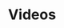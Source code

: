 ---
title: Videos

languages: 
  - Inglés
  - Español
  - Kaqchikel

videos: 
  - name: Ep. 1
    ids: 
      - id: 210999824
        language: Inglés
      - id: 177244126
        language: Español
      - id: 244652102
        language: Kaqchikel
  - name: Ep. 2
    ids:
      - id: 233860107
        language: Inglés
      - id: 177293932
        language: Español
      - id: 244674274
        language: Kaqchikel
  - name: Ep. 3
    ids:
      - id: 234338529
        language: Inglés
      - id: 177417325
        language: Español
      - id: 244701244
        language: Kaqchikel
  - name: Ep. 4
    ids:
      - id: 27726252
        language: Español
      - id: 244727792
        language: Kaqchikel
  - name: Ep. 5
    ids:
      - id: 74403242
        language: Español
  - name: Ep. 6
    ids:
      - id: 73814356
        language: Español
  - name: Ep. 7
    ids:
      - id: 194721481
        language: Español
  - name: Ep. 8
    ids:
      - id: 133693604
        language: Español
  - name: Ep. 9
    ids:
      - id: 210653772
        language: Español

select:
  languages: "Escoge una idioma:"
  videos: "Escoge un video:"

error: "El video que intenta seleccionar no existe en este idioma."
---
